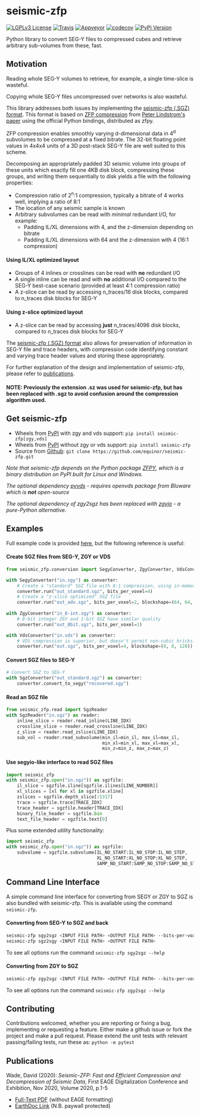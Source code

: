 # seismic-zfp #

[![LGPLv3 License](https://img.shields.io/badge/License-LGPL%20v3-green.svg)](https://opensource.org/licenses/)
[![Travis](https://travis-ci.org/equinor/seismic-zfp.svg?branch=master)](https://travis-ci.org/equinor/seismic-zfp)
[![Appveyor](https://ci.appveyor.com/api/projects/status/dta3y1ge7lasamis?svg=true)](https://ci.appveyor.com/project/da-wad/seismic-zfp)
[![codecov](https://codecov.io/gh/equinor/seismic-zfp/branch/master/graph/badge.svg)](https://codecov.io/gh/equinor/seismic-zfp)
[![PyPi Version](https://img.shields.io/pypi/v/seismic-zfp.svg)](https://pypi.org/project/seismic-zfp/)

Python library to convert SEG-Y files to compressed cubes and retrieve arbitrary sub-volumes from these, fast.

## Motivation ##

Reading whole SEG-Y volumes to retrieve, for example, a single time-slice is wasteful.

Copying whole SEG-Y files uncompressed over networks is also wasteful.

This library addresses both issues by implementing the [seismic-zfp (.SGZ) format](docs/file-specification.md).
This format is based on [ZFP compression](https://computing.llnl.gov/projects/floating-point-compression)
from [Peter Lindstrom's paper](https://www.researchgate.net/publication/264417607_Fixed-Rate_Compressed_Floating-Point_Arrays)
using the official Python bindings, distributed as zfpy.


ZFP compression enables smoothly varying d-dimensional data in 4<sup>d</sup> subvolumes 
to be compressed at a fixed bitrate. The 32-bit floating point values in 4x4x4 units
of a 3D post-stack SEG-Y file are well suited to this scheme. 

Decomposing an appropriately padded 3D seismic volume into groups of these units which 
exactly fill one 4KB disk block, compressing these groups, and writing them sequentially 
to disk yields a file with the following properties:
- Compression ratio of 2<sup>n</sup>:1 compression, 
typically a bitrate of 4 works well, implying a ratio of 8:1
- The location of any seismic sample is known
- Arbitrary subvolumes can be read with *minimal* redundant I/O, for example:
  - Padding IL/XL dimensions with 4, and the z-dimension depending on bitrate
  - Padding IL/XL dimensions with 64 and the z-dimension with 4 (16:1 compression)
#### Using IL/XL optimized layout ###
- Groups of 4 inlines or crosslines can be read with **no** redundant I/O
- A single inline can be read and with **no** additional I/O compared to the SEG-Y 
best-case scenario (provided at least 4:1 compression ratio)
- A z-slice can be read by accessing n_traces/16 disk blocks, 
compared to n_traces disk blocks for SEG-Y
#### Using z-slice optimized layout ####
- A z-slice can be read by accessing **just** n_traces/4096 disk blocks, 
compared to n_traces disk blocks for SEG-Y

The [seismic-zfp (.SGZ) format](docs/file-specification.md) also allows for preservation of information in 
SEG-Y file and trace headers, with compression code identifying constant 
and varying trace header values and storing these appropriately.

For further explanation of the design and implementation of seismic-zfp, please refer to [publications](#publications).

#### NOTE: Previously the extension .sz was used for seismic-zfp, but has been replaced with .sgz to avoid confusion around the compression algorithm used.

## Get seismic-zfp
- Wheels from [PyPI](https://pypi.org/project/seismic-zfp/) with zgy and vds support: `pip install seismic-zfp[zgy,vds]`
- Wheels from [PyPI](https://pypi.org/project/seismic-zfp/) without zgy or vds support: `pip install seismic-zfp`
- Source from [Github](https://github.com/equinor/seismic-zfp): `git clone https://github.com/equinor/seismic-zfp.git`

*Note that seismic-zfp depends on the Python package [ZFPY](https://pypi.org/project/zfpy/), which is a binary distribution on PyPI built for Linux and Windows.*

*The optional dependency [pyvds](https://github.com/equinor/pyvds) - requires openvds package from Bluware which is **not** open-source*

*The optional dependency of zgy2sgz has been replaced with [zgyio](https://github.com/equinor/zgyio) - a pure-Python alternative.*

## Examples ##

Full example code is provided [here](examples), but the following reference is useful:

#### Create SGZ files from SEG-Y, ZGY or VDS ####

```python
from seismic_zfp.conversion import SegyConverter, ZgyConverter, VdsConverter

with SegyConverter("in.sgy") as converter:
    # Create a "standard" SGZ file with 8:1 compression, using in-memory method
    converter.run("out_standard.sgz", bits_per_voxel=4)
    # Create a "z-slice optimized" SGZ file
    converter.run("out_adv.sgz", bits_per_voxel=2, blockshape=(64, 64, 4))
                  
with ZgyConverter("in_8-int.zgy") as converter:
    # 8-bit integer ZGY and 1-bit SGZ have similar quality
    converter.run("out_8bit.sgz", bits_per_voxel=1)

with VdsConverter("in.vds") as converter:
    # VDS compression is superior, but doesn't permit non-cubic bricks...
    converter.run("out.sgz", bits_per_voxel=4, blockshape=(8, 8, 128))
```

#### Convert SGZ files to SEG-Y ####

```python
# Convert SGZ to SEG-Y
with SgzConverter("out_standard.sgz") as converter:
    converter.convert_to_segy("recovered.sgy")
```

#### Read an SGZ file ####
```python
from seismic_zfp.read import SgzReader
with SgzReader("in.sgz") as reader:
    inline_slice = reader.read_inline(LINE_IDX)
    crossline_slice = reader.read_crossline(LINE_IDX)
    z_slice = reader.read_zslice(LINE_IDX)
    sub_vol = reader.read_subvolume(min_il=min_il, max_il=max_il, 
                                    min_xl=min_xl, max_xl=max_xl, 
                                    min_z=min_z, max_z=max_z)
```

#### Use segyio-like interface to read SGZ files ####
```python
import seismic_zfp
with seismic_zfp.open("in.sgz")) as sgzfile:
    il_slice = sgzfile.iline[sgzfile.ilines[LINE_NUMBER]]
    xl_slices = [xl for xl in sgzfile.xline]
    zslices = sgzfile.depth_slice[:5317]
    trace = sgzfile.trace[TRACE_IDX]
    trace_header = sgzfile.header[TRACE_IDX]
    binary_file_header = sgzfile.bin
    text_file_header = sgzfile.text[0]
```
Plus some extended utility functionality:
```python
import seismic_zfp
with seismic_zfp.open("in.sgz")) as sgzfile:
    subvolume = sgzfile.subvolume[IL_NO_START:IL_NO_STOP:IL_NO_STEP, 
                                  XL_NO_START:XL_NO_STOP:XL_NO_STEP,
                                  SAMP_NO_START:SAMP_NO_STOP:SAMP_NO_STEP]
```

## Command Line Interface
A simple command line interface for converting from SEGY or ZGY to SGZ is also bundled with seismic-zfp. This is available using the command `seismic-zfp`.

#### Converting from SEG-Y to SGZ and back
```bash
seismic-zfp sgy2sgz <INPUT FILE PATH> <OUTPUT FILE PATH> --bits-per-voxel 4
seismic-zfp sgz2sgy <INPUT FILE PATH> <OUTPUT FILE PATH>
```
To see all options run the command `seismic-zfp sgy2sgz --help`

#### Converting from ZGY to SGZ
```bash
seismic-zfp zgy2sgz <INPUT FILE PATH> <OUTPUT FILE PATH> --bits-per-voxel 4
```
To see all options run the command `seismic-zfp zgy2sgz --help`

## Contributing
Contributions welcomed, whether you are reporting or fixing a bug, implementing or requesting a feature. Either make a github issue or fork the project and make a pull request. Please extend the unit tests with relevant passing/failing tests, run these as: `python -m pytest`

## Publications
Wade, David (2020): _Seismic-ZFP: Fast and Efficient Compression and Decompression of Seismic Data_, First EAGE Digitalization Conference and Exhibition, Nov 2020, Volume 2020, p.1-5
- [Full-Text PDF](docs/EAGE_extended-abstract.pdf) (without EAGE formatting)
- [EarthDoc Link](https://www.earthdoc.org/content/papers/10.3997/2214-4609.202032080) (N.B. paywall protected)
